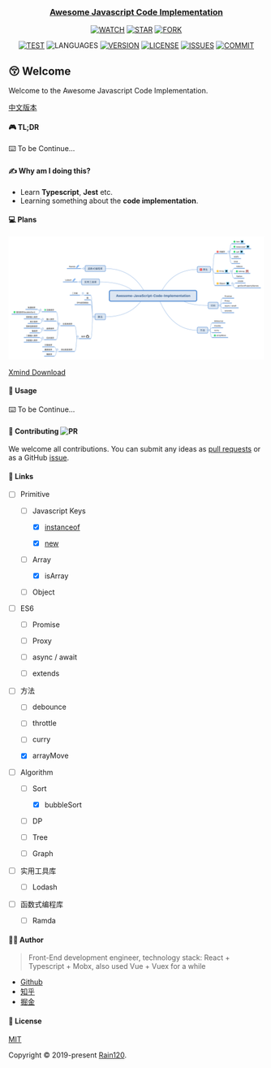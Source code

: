 <h3 align="center">
  <a href="https://github.com/Rain120/awesome-javascript-code-implementation">Awesome Javascript Code Implementation</a>
</h3>

<div align="center">

[![WATCH](https://img.shields.io/github/watchers/rain120/awesome-javascript-code-implementation?style=social)](https://github.com/Rain120/awesome-javascript-code-implementation/watchers) [![STAR](https://img.shields.io/github/stars/rain120/awesome-javascript-code-implementation?style=social)](https://github.com/Rain120/awesome-javascript-code-implementation/stargazers) [![FORK](https://img.shields.io/github/forks/rain120/awesome-javascript-code-implementation?style=social)](https://github.com/Rain120/awesome-javascript-code-implementation/network/members)

[![TEST](https://github.com/rain120/awesome-javascript-code-implementation/workflows/.github/workflows/test.yml/badge.svg)](https://github.com/Rain120/awesome-javascript-code-implementation/actions) ![LANGUAGES](https://img.shields.io/github/languages/top/rain120/awesome-javascript-code-implementation?style=flat-square)
[![VERSION](https://img.shields.io/github/package-json/v/rain120/awesome-javascript-code-implementation?style=flat-square)](https://github.com/Rain120/awesome-javascript-code-implementation/blob/master/package.json) [![LICENSE](https://img.shields.io/github/license/rain120/awesome-javascript-code-implementation?style=flat-square)](https://github.com/Rain120/awesome-javascript-code-implementation/blob/master/LICENSE) [![ISSUES](https://img.shields.io/github/issues/rain120/awesome-javascript-code-implementation?style=flat-square)](https://github.com/Rain120/awesome-javascript-code-implementation/issues) [![COMMIT](https://img.shields.io/github/last-commit/rain120/awesome-javascript-code-implementation?style=flat-square)](https://github.com/Rain120/awesome-javascript-code-implementation/commits/master)

</div>

## 😚 Welcome

Welcome to the Awesome Javascript Code Implementation.

[中文版本](zh-CN.md)

#### 🎮 TL;DR

⌨️ To be Continue...

#### ✍ Why am I doing this?

- Learn **Typescript**, **Jest** etc.
- Learning something about the **code implementation**.

#### 💻 Plans

<img src="plans.svg">

[Xmind Download](plans.xmind)

#### 🔨 Usage

⌨️ To be Continue...

#### 🤝 Contributing ![PR](https://img.shields.io/badge/PRs-Welcome-orange?style=flat-square&logo=appveyor)

We welcome all contributions. You can submit any ideas as [pull requests](https://github.com/Rain120/awesome-javascript-code-implementation/pulls) or as a GitHub [issue](https://github.com/Rain120/awesome-javascript-code-implementation/issues). 

#### 🔗 Links

- [ ] Primitive

  - [ ] Javascript Keys

    - [x] [instanceof](src/instanceof/README.md)

    - [x] [new](src/new/README.md)

  - [ ] Array

    - [x] isArray

  - [ ] Object

- [ ] ES6

  - [ ] Promise

  - [ ] Proxy

  - [ ] async / await

  - [ ] extends

- [ ] 方法

  - [ ] debounce

  - [ ] throttle

  - [ ] curry

  - [x] arrayMove

- [ ] Algorithm

  - [ ] Sort

    - [x] bubbleSort

  - [ ] DP

  - [ ] Tree

  - [ ] Graph

- [ ] 实用工具库

  - [ ] Lodash

- [ ] 函数式编程库

  - [ ] Ramda

#### 👨‍🏭 Author

> Front-End development engineer, technology stack: React + Typescript + Mobx, also used Vue + Vuex for a while

- [Github](https://github.com/Rain120)
- [知乎](https://www.zhihu.com/people/yan-yang-nian-hua-120/activities)
- [掘金](https://juejin.im/user/57c616496be3ff00584f54db)

#### 📝 License

[MIT](https://github.com/Rain120/awesome-javascript-code-implementation/blob/master/LICENSE)

Copyright © 2019-present [Rain120](https://github.com/Rain120).

